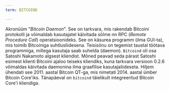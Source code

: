 ```yaml
---
term: BITCOIND

---
```

Akronüüm "*Bitcoin Daemon*". See on tarkvara, mis rakendab Bitcoini protokolli ja võimaldab kasutajatel käivitada sõlme nn RPC (*Remote Procedure Call*) operatsioonideks. See on käsurea programm (ilma GUI-ta), mis toimib Bitcoiniga suhtlusliidesena. Teisisõnu on tegemist taustal töötava programmiga, millega kasutaja saab suhelda (daemon). `Bitcoind` oli osa Satoshi Nakamoto algsest kliendist. Mõned peavad seda pärast Satoshi esimest klienti Bitcoini ajaloo teiseks kliendiks, kuna tarkvara versioon 0.2.6 võimaldas käivitada daemonina ilma graafilise kasutajaliideseta. Hiljem ühendati see 2011. aastal Bitcoin QT-ga, mis nimetati 2014. aastal ümber Bitcoin Core'iks. Tänapäeval on `bitcoind` täielikult integreeritud Bitcoin Core'i kliendiga.